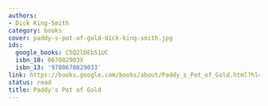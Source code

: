 ```yaml
---
authors:
- Dick King-Smith
category: books
cover: paddy-s-pot-of-gold-dick-king-smith.jpg
ids:
  google_books: C5Q2lDEb51UC
  isbn_10: 067082903X
  isbn_13: '9780670829033'
link: https://books.google.com/books/about/Paddy_s_Pot_of_Gold.html?hl=&id=C5Q2lDEb51UC
status: read
title: Paddy's Pot of Gold
---
```

